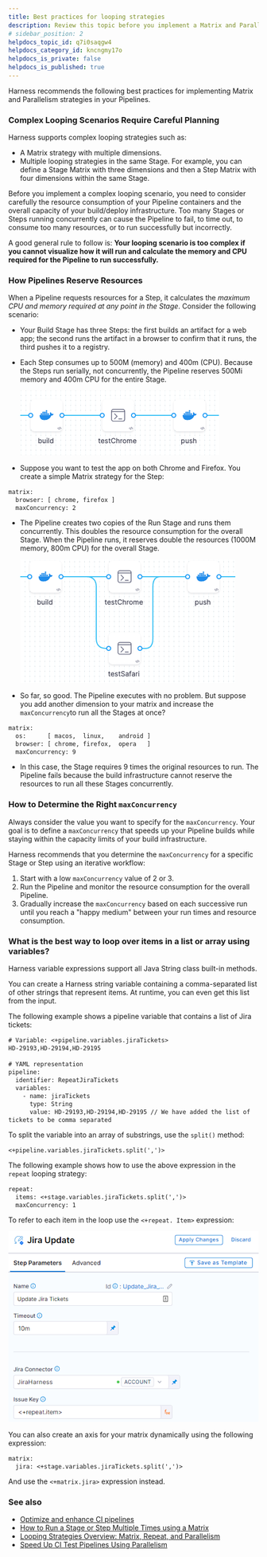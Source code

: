 ```yaml
---
title: Best practices for looping strategies
description: Review this topic before you implement a Matrix and Parallelism strategy in your pipeline.
# sidebar_position: 2
helpdocs_topic_id: q7i0saqgw4
helpdocs_category_id: kncngmy17o
helpdocs_is_private: false
helpdocs_is_published: true
---
```


Harness recommends the following best practices for implementing Matrix and Parallelism strategies in your Pipelines.

### Complex Looping Scenarios Require Careful Planning

Harness supports complex looping strategies such as:

* A Matrix strategy with multiple dimensions.
* Multiple looping strategies in the same Stage. For example, you can define a Stage Matrix with three dimensions and then a Step Matrix with four dimensions within the same Stage.

Before you implement a complex looping scenario, you need to consider carefully the resource consumption of your Pipeline containers and the overall capacity of your build/deploy infrastructure. Too many Stages or Steps running concurrently can cause the Pipeline to fail, to time out, to consume too many resources, or to run successfully but incorrectly.  
  
A good general rule to follow is: **Your looping scenario is too complex if you cannot visualize how it will run and calculate the memory and CPU required for the Pipeline to run successfully.**

### How Pipelines Reserve Resources

When a Pipeline requests resources for a Step, it calculates the *maximum CPU and memory required at any point in the Stage*. Consider the following scenario:

* Your Build Stage has three Steps: the first builds an artifact for a web app; the second runs the artifact in a browser to confirm that it runs, the third pushes it to a registry.
* Each Step consumes up to 500M (memory) and 400m (CPU). Because the Steps run serially, not concurrently, the Pipeline reserves 500Mi memory and 400m CPU for the entire Stage.

  ![](./static/best-practices-for-looping-strategies-06.png)

* Suppose you want to test the app on both Chrome and Firefox. You create a simple Matrix strategy for the Step:
```
matrix:  
  browser: [ chrome, firefox ]  
  maxConcurrency: 2 
```
* The Pipeline creates two copies of the Run Stage and runs them concurrently. This doubles the resource consumption for the overall Stage. When the Pipeline runs, it reserves double the resources (1000M memory, 800m CPU) for the overall Stage.

  ![](./static/best-practices-for-looping-strategies-07.png)
  
* So far, so good. The Pipeline executes with no problem. But suppose you add another dimension to your matrix and increase the `maxConcurrency`to run all the Stages at once?
```
matrix:  
  os:      [ macos,  linux,    android ]  
  browser: [ chrome, firefox,  opera   ]  
  maxConcurrency: 9 
```
* In this case, the Stage requires 9 times the original resources to run. The Pipeline fails because the build infrastructure cannot reserve the resources to run all these Stages concurrently.

### How to Determine the Right `maxConcurrency`

Always consider the value you want to specify for the `maxConcurrency`. Your goal is to define a `maxConcurrency` that speeds up your Pipeline builds while staying within the capacity limits of your build infrastructure.

Harness recommends that you determine the `maxConcurrency` for a specific Stage or Step using an iterative workflow:

1. Start with a low `maxConcurrency` value of 2 or 3.
2. Run the Pipeline and monitor the resource consumption for the overall Pipeline.
3. Gradually increase the `maxConcurrency` based on each successive run until you reach a "happy medium" between your run times and resource consumption.

### What is the best way to loop over items in a list or array using variables?

Harness variable expressions support all Java String class built-in methods.

You can create a Harness string variable containing a comma-separated list of other strings that represent items. At runtime, you can even get this list from the input.   

The following example shows a pipeline variable that contains a list of Jira tickets:

```
# Variable: <+pipeline.variables.jiraTickets>
HD-29193,HD-29194,HD-29195

# YAML representation
pipeline:
  identifier: RepeatJiraTickets
  variables:
    - name: jiraTickets
      type: String
      value: HD-29193,HD-29194,HD-29195 // We have added the list of tickets to be comma separated
```

To split the variable into an array of substrings, use the `split()` method:

```
<+pipeline.variables.jiraTickets.split(',')>
```

The following example shows how to use the above expression in the `repeat` looping strategy:

```
repeat:
  items: <+stage.variables.jiraTickets.split(',')>
  maxConcurrency: 1
```

To refer to each item in the loop use the `<+repeat. Item>` expression:

![Repeat with split()](./static/best-practices-for-looping-strategies-08.png)


You can also create an axis for your matrix dynamically using the following expression:

```
matrix:
  jira: <+stage.variables.jiraTickets.split(',')>
```

And use the `<+matrix.jira>` expression instead.


### See also

* [Optimize and enhance CI pipelines](/docs/continuous-integration/use-ci/optimize-and-more/optimizing-ci-build-times)
* [How to Run a Stage or Step Multiple Times using a Matrix](run-a-stage-or-step-multiple-times-using-a-matrix.md)
* [Looping Strategies Overview: Matrix, Repeat, and Parallelism](looping-strategies-matrix-repeat-and-parallelism.md)
* [Speed Up CI Test Pipelines Using Parallelism](../pipelines/speed-up-ci-test-pipelines-using-parallelism.md)

